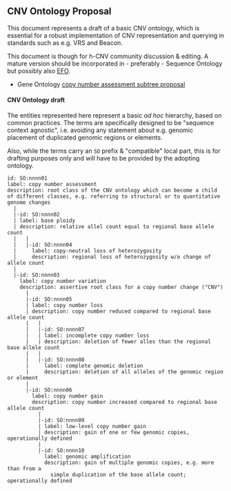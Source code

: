 ## CNV Ontology Proposal

This document represents a draft of a basic CNV ontology, which is essential for
a robust implementation of CNV representation and querying in standards such as
e.g. VRS and Beacon.

This document is though for h-CNV community discussion & editing. A mature version
should be incorporated in - preferably - Sequence Ontology but possibly also
[EFO](https://www.ebi.ac.uk/ols/ontologies/efo/terms?short_form=EFO_0004798).

* Gene Ontology [copy number assessment subtree proposal](https://github.com/The-Sequence-Ontology/SO-Ontologies/issues/568)

#### CNV Ontology draft

The entities represented here represent a basic _ad hoc_ hierarchy, based on
common practices. The terms are specifically designed to be "sequence context agnostic",
i.e. avoiding any statement about e.g. genomic placement of duplicated genomic regions
or elements.

Also, while the terms carry an `SO` prefix & "compatible" local part, this is for
drafting purposes only and will have to be provided by the adopting ontology.

```
id: SO:nnnn01
label: copy number assessment
description: root class of the CNV ontology which can become a child of different classes, e.g. referring to structural or to quantitative genome changes
  |
  |-id: SO:nnnn02
  | label: base ploidy
  | description: relative allel count equal to regional base allele count
  |   |
  |   |-id: SO:nnnn04
  |     label: copy-neutral loss of heterozygosity
  |     description: regional loss of heterozygosity w/o change of allele count
  |
  |-id: SO:nnnn03
    label: copy number variation
    description: assertive root class for a copy number change ("CNV")
      |
      |-id: SO:nnnn05
      | label: copy number loss
      | description: copy number reduced compared to regional base allele count
      |   |
      |   |-id: SO:nnnn07
      |   | label: incomplete copy number loss
      |   | description: deletion of fewer alles than the regional base allele count
      |   |
      |   |-id: SO:nnnn08
      |     label: complete genomic deletion
      |     description: deletion of all alleles of the genomic region or element
      |
      |-id: SO:nnnn06
        label: copy number gain
        description: copy number increased compared to regional base allele count
          |
          |-id: SO:nnnn09
          | label: low-level copy number gain
          | description: gain of one or few genomic copies, operationally defined
          |
          |-id: SO:nnnn10
            label: genomic amplification
            description: gain of multiple genomic copies, e.g. more than from a
              simple duplication of the base allele count; operationally defined
```
